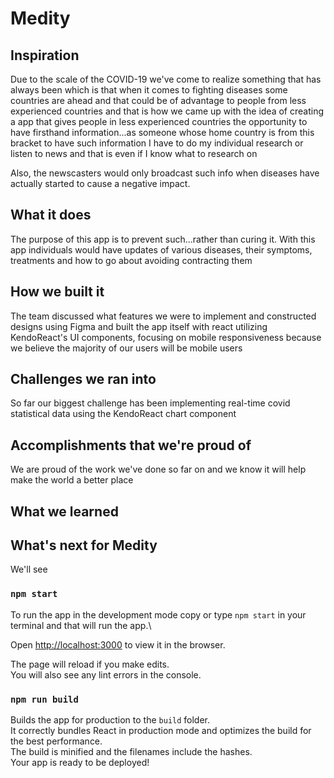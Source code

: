 # Medity


## Inspiration
Due to the scale of the COVID-19 we've come to realize something that has always been which is that when it comes to  fighting diseases some countries are ahead and that could be of advantage to people from less experienced countries and that is how we came up with the idea of creating a app that gives people in less experienced countries the opportunity to have firsthand information...as someone whose home country is from this bracket to have such information I have to do my individual research or listen to news and that is even if I know what to research on

Also, the newscasters would only broadcast such info when diseases have actually started to cause a negative impact.
## What it does
The purpose of this app is to prevent such...rather than curing it.
With this app individuals would have updates of various diseases, their symptoms, treatments and how to go about avoiding contracting them

## How we built it
The team discussed what features we were to implement and constructed designs using Figma and built the app itself with react utilizing KendoReact's UI components, focusing on mobile responsiveness because we believe the majority of our users will be mobile users

## Challenges we ran into

So far our biggest challenge has been implementing real-time covid statistical data using the KendoReact chart component

## Accomplishments that we're proud of

We are proud of the  work we've done so far on and we know it will help make the world a better place 

## What we learned

## What's next for Medity

We'll see




### `npm start`

To run the app in the development mode copy or type `npm start` in your terminal and that will run the app.\


Open [http://localhost:3000](http://localhost:3000) to view it in the browser.

The page will reload if you make edits.\
You will also see any lint errors in the console.

### `npm run build`

Builds the app for production to the `build` folder.\
It correctly bundles React in production mode and optimizes the build for the best performance.
\
The build is minified and the filenames include the hashes.\
Your app is ready to be deployed!

